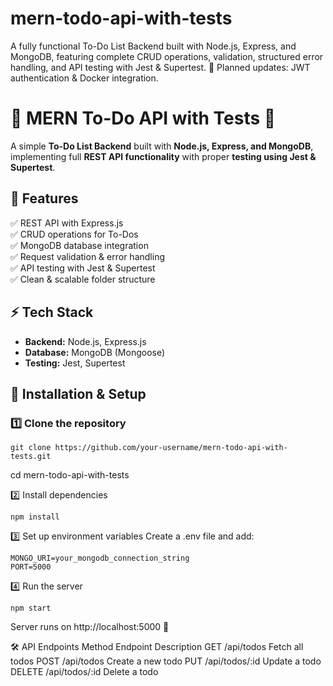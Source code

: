 # mern-todo-api-with-tests
A fully functional To-Do List Backend built with Node.js, Express, and MongoDB, featuring complete CRUD operations, validation, structured error handling, and API testing with Jest &amp; Supertest. 🚀 Planned updates: JWT authentication &amp; Docker integration.

# 📝 MERN To-Do API with Tests 🚀

A simple **To-Do List Backend** built with **Node.js, Express, and MongoDB**, implementing full **REST API functionality** with proper **testing using Jest & Supertest**.

## 🌟 Features
✅ REST API with Express.js  
✅ CRUD operations for To-Dos  
✅ MongoDB database integration  
✅ Request validation & error handling  
✅ API testing with Jest & Supertest  
✅ Clean & scalable folder structure  

## ⚡ Tech Stack
- **Backend:** Node.js, Express.js  
- **Database:** MongoDB (Mongoose)  
- **Testing:** Jest, Supertest  

## 🚀 Installation & Setup
### 1️⃣ Clone the repository
```
git clone https://github.com/your-username/mern-todo-api-with-tests.git
```
cd mern-todo-api-with-tests 

2️⃣ Install dependencies
```
npm install
```
3️⃣ Set up environment variables
Create a .env file and add:
```
MONGO_URI=your_mongodb_connection_string
PORT=5000
```
4️⃣ Run the server
```
npm start
```
Server runs on http://localhost:5000 🚀

🛠 API Endpoints
Method	Endpoint	Description
GET	/api/todos	Fetch all todos
POST	/api/todos	Create a new todo
PUT	/api/todos/:id	Update a todo
DELETE	/api/todos/:id	Delete a todo


